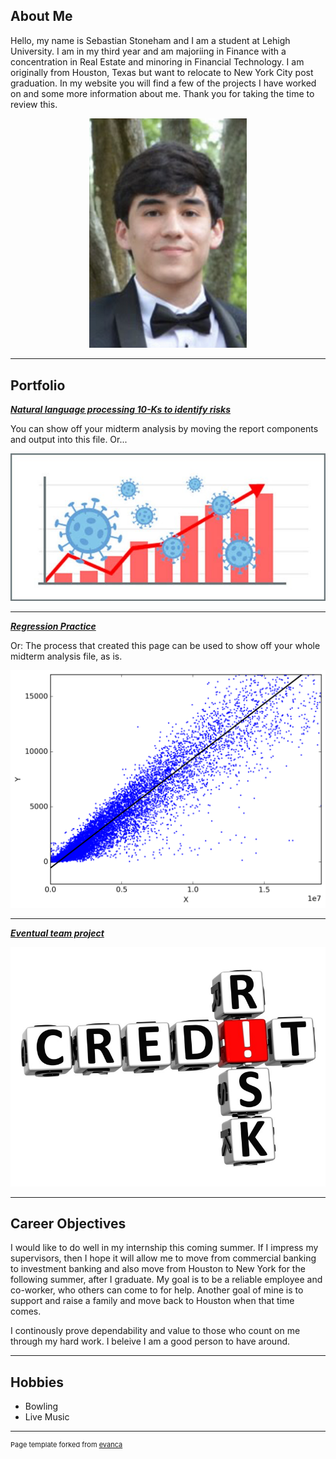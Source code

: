 ## About Me

Hello, my name is Sebastian Stoneham and I am a student at Lehigh University. I am in my third year and am majoriing in Finance with a concentration in Real Estate and minoring in Financial Technology. I am originally from Houston, Texas but want to relocate to New York City post graduation. In my website you will find a few of the projects I have worked on and some more information about me. Thank you for taking the time to review this. 

<!-- Upload your own photo and change the path -->

<p style="text-align:center;">
  <img class="img-circle" src="/images/personal.jpg" width="50%">
</p>

---

## Portfolio

<!-- You can link to other websites, PDFs in this repo, and other pages in this repo -->

_**[Natural language processing 10-Ks to identify risks](analysis_report)**_

You can show off your midterm analysis by moving the report components and output into this file. Or...

<img src="images/10kriskpic.jpeg?raw=true"/>

---

_**[Regression Practice](regression)**_

Or: The process that created this page can be used to show off your whole midterm analysis file, as is.

<img src="images/regressionpic.png?raw=true"/>

---

_**[Eventual team project](https://sebastianstoneham.github.io/sebfitzromano/)**_

<img src="images/creditriskpic.jpeg?raw=true"/>

---


## Career Objectives

I would like to do well in my internship this coming summer. If I impress my supervisors, then I hope it will allow me to move from commercial banking to investment banking and also move from Houston to New York for the following summer, after I graduate. My goal is to be a reliable employee and co-worker, who others can come to for help. Another goal of mine is to support and raise a family and move back to Houston when that time comes. 

I continously prove dependability and value to those who count on me through my hard work. I beleive I am a good person to have around. 

---

## Hobbies

- Bowling
- Live Music

---
<p style="font-size:11px">Page template forked from <a href="https://github.com/evanca/quick-portfolio">evanca</a></p>
<!-- Remove above link if you don't want to attibute -->
